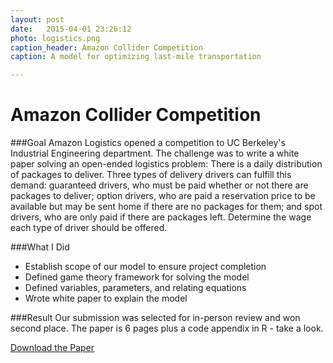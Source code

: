 ```yaml
---
layout: post
date:   2015-04-01 23:26:12
photo: logistics.png
caption_header: Amazon Collider Competition
caption: A model for optimizing last-mile transportation

---
```


# Amazon Collider Competition

###Goal
Amazon Logistics opened a competition to UC Berkeley's Industrial Engineering department. The challenge was to write a white paper solving an open-ended logistics problem:
There is a daily distribution of packages to deliver. Three types of delivery drivers can fulfill this demand: guaranteed drivers, who must be paid whether or not there are packages to deliver; option drivers, who are paid a reservation price to be available but may be sent home if there are no packages for them; and spot drivers, who are only paid if there are packages left. Determine the wage each type of driver should be offered.

###What I Did
- Establish scope of our model to ensure project completion
- Defined game theory framework for solving the model
- Defined variables, parameters, and relating equations
- Wrote white paper to explain the model


###Result
Our submission was selected for in-person review and won second place. The paper is 6 pages plus a code appendix in R - take a look.

<div class="button">
	<a href="https://abbeychaver.github.io/img/large/logistics.pdf">Download the Paper</a>
</div>
	



